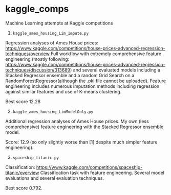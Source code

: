 # kaggle_comps
Machine Learning attempts at Kaggle competitions


1. `kaggle_ames_housing_Lim_Impute.py`

Regression analyses of Ames House prices: https://www.kaggle.com/competitions/house-prices-advanced-regression-techniques/overview
Full workflow with extremely comprehensive feature engineering (mostly following: https://www.kaggle.com/competitions/house-prices-advanced-regression-techniques/discussion/313689) and several evaluated models including a Stacked Regressor ensemble and a random Grid Search  on a RandomForestRegressor(although the .pkl file cannot be uploaded). Feature engineering includes numerous imputation methods including regression against similar features and use of K-means clustering.

Best score 12.28




2. `kaggle_ames_housing_LimModelOnly.py`

Additional regression analyses of Ames House prices. My own (less comprehensive) feature engineering with the Stacked Regressor ensemble model. 

Score: 12.9 (so only slightly worse than [1] despite much simpler feature engineering).



3. `spaceship_titanic.py`

Classification: https://www.kaggle.com/competitions/spaceship-titanic/overview
Classification task with feature engineering. Several model evaluations and several evaluation techniques. 

Best score 0.792. 

